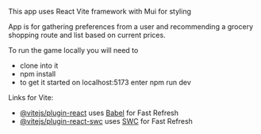 This app uses React Vite framework with Mui for styling

App is for gathering preferences from a user and recommending a grocery shopping route and list based on current prices.

To run the game locally you will need to 
- clone into it
- npm install
- to get it started on localhost:5173 enter npm run dev

Links for Vite:

- [@vitejs/plugin-react](https://github.com/vitejs/vite-plugin-react/blob/main/packages/plugin-react/README.md) uses [Babel](https://babeljs.io/) for Fast Refresh
- [@vitejs/plugin-react-swc](https://github.com/vitejs/vite-plugin-react-swc) uses [SWC](https://swc.rs/) for Fast Refresh
